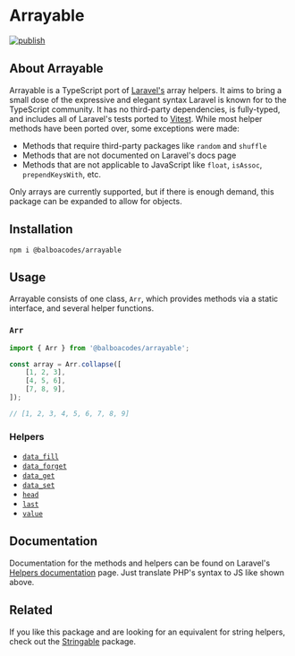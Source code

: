 # Arrayable

[![publish](https://github.com/balboacodes/arrayable/actions/workflows/publish.yml/badge.svg)](https://github.com/balboacodes/arrayable/actions/workflows/publish.yml)

## About Arrayable

Arrayable is a TypeScript port of [Laravel's](https://github.com/laravel/laravel) array helpers. It aims to bring a small dose of the expressive and elegant syntax Laravel is known for to the TypeScript community. It has no third-party dependencies, is fully-typed, and includes all of Laravel's tests ported to [Vitest](https://github.com/vitest-dev/vitest). While most helper methods have been ported over, some exceptions were made:

- Methods that require third-party packages like `random` and `shuffle`
- Methods that are not documented on Laravel's docs page
- Methods that are not applicable to JavaScript like `float`, `isAssoc`, `prependKeysWith`, etc.

Only arrays are currently supported, but if there is enough demand, this package can be expanded to allow for objects.

## Installation

`npm i @balboacodes/arrayable`

## Usage

Arrayable consists of one class, `Arr`, which provides methods via a static interface, and several helper functions.

### `Arr`

```ts
import { Arr } from '@balboacodes/arrayable';

const array = Arr.collapse([
    [1, 2, 3],
    [4, 5, 6],
    [7, 8, 9],
]);

// [1, 2, 3, 4, 5, 6, 7, 8, 9]
```

### Helpers

- [`data_fill`](https://laravel.com/docs/12.x/helpers#method-data-fill)
- [`data_forget`](https://laravel.com/docs/12.x/helpers#method-data-forget)
- [`data_get`](https://laravel.com/docs/12.x/helpers#method-data-get)
- [`data_set`](https://laravel.com/docs/12.x/helpers#method-data-set)
- [`head`](https://laravel.com/docs/12.x/helpers#method-head)
- [`last`](https://laravel.com/docs/12.x/helpers#method-last)
- [`value`](https://laravel.com/docs/12.x/helpers#method-value)

## Documentation

Documentation for the methods and helpers can be found on Laravel's [Helpers documentation](https://laravel.com/docs/12.x/helpers) page. Just translate PHP's syntax to JS like shown above.

## Related

If you like this package and are looking for an equivalent for string helpers, check out the [Stringable](https://github.com/balboacodes/stringable) package.
